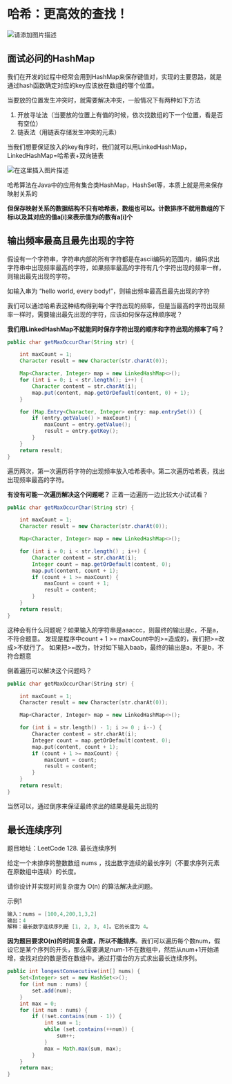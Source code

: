 # 哈希：更高效的查找！
![请添加图片描述](https://img-blog.csdnimg.cn/2c7c1a0d25244db2981d150c2c3987ba.jpg?)
## 面试必问的HashMap
我们在开发的过程中经常会用到HashMap来保存键值对，实现的主要思路，就是通过hash函数确定对应的key应该放在数组的哪个位置。

当要放的位置发生冲突时，就需要解决冲突，一般情况下有两种如下方法

1. 开放寻址法（当要放的位置上有值的时候，依次找数组的下一个位置，看是否有空位）
2. 链表法（用链表存储发生冲突的元素）

当我们想要保证放入的key有序时，我们就可以用LinkedHashMap，LinkedHashMap=哈希表+双向链表

![在这里插入图片描述](https://img-blog.csdnimg.cn/b8475ecc4e1d4fd6882a24d76e653277.png?)

哈希算法在Java中的应用有集合类HashMap，HashSet等，本质上就是用来保存映射关系的

**但保存映射关系的数据结构不只有哈希表，数组也可以。计数排序不就用数组的下标i以及其对应的值a[i]来表示值为i的数有a[i]个**

## 输出频率最高且最先出现的字符
假设有一个字符串，字符串内部的所有字符都是在ascii编码的范围内，编码求出字符串中出现频率最高的字符，如果频率最高的字符有几个字符出现的频率一样，则输出最先出现的字符。

如输入串为 “hello world, every body!”，则输出频率最高且最先出现的字符

我们可以通过哈希表这种结构得到每个字符出现的频率，但是当最高的字符出现频率一样时，需要输出最先出现的字符，应该如何保存这种顺序呢？

**我们用LinkedHashMap不就能同时保存字符出现的顺序和字符出现的频率了吗？**

```java
public char getMaxOccurChar(String str) {

    int maxCount = 1;
    Character result = new Character(str.charAt(0));

    Map<Character, Integer> map = new LinkedHashMap<>();
    for (int i = 0; i < str.length(); i++) {
        Character content = str.charAt(i);
        map.put(content, map.getOrDefault(content, 0) + 1);
    }

    for (Map.Entry<Character, Integer> entry: map.entrySet()) {
        if (entry.getValue() > maxCount) {
            maxCount = entry.getValue();
            result = entry.getKey();
        }
    }
    return result;
}
```
遍历两次，第一次遍历将字符的出现频率放入哈希表中。第二次遍历哈希表，找出出现频率最高的字符。

**有没有可能一次遍历解决这个问题呢？**
正着一边遍历一边比较大小试试看？

```java
public char getMaxOccurChar(String str) {

    int maxCount = 1;
    Character result = new Character(str.charAt(0));

    Map<Character, Integer> map = new LinkedHashMap<>();

    for (int i = 0; i < str.length() ; i++) {
        Character content = str.charAt(i);
        Integer count = map.getOrDefault(content, 0);
        map.put(content, count + 1);
        if (count + 1 >= maxCount) {
            maxCount = count + 1;
            result = content;
        }
    }
    return result;
}
```
这种会有什么问题呢？如果输入的字符串是aaaccc，则最终的输出是c，不是a，不符合题意。
发现是程序中count + 1 >= maxCount中的>=造成的，我们把>=改成>不就行了。
如果把>=改为，针对如下输入baab，最终的输出是a，不是b，不符合题意

倒着遍历可以解决这个问题吗？

```cpp
public char getMaxOccurChar(String str) {

    int maxCount = 1;
    Character result = new Character(str.charAt(0));

    Map<Character, Integer> map = new LinkedHashMap<>();

    for (int i = str.length() - 1; i >= 0 ; i--) {
        Character content = str.charAt(i);
        Integer count = map.getOrDefault(content, 0);
        map.put(content, count + 1);
        if (count + 1 >= maxCount) {
            maxCount = count;
            result = content;
        }
    }
    return result;
}
```
当然可以，通过倒序来保证最终求出的结果是最先出现的
## 最长连续序列
题目地址：LeetCode 128. 最长连续序列

给定一个未排序的整数数组 nums ，找出数字连续的最长序列（不要求序列元素在原数组中连续）的长度。

请你设计并实现时间复杂度为 O(n) 的算法解决此问题。

示例1

```java
输入：nums = [100,4,200,1,3,2]
输出：4
解释：最长数字连续序列是 [1, 2, 3, 4]。它的长度为 4。
```
**因为题目要求O(n)的时间复杂度，所以不能排序**。我们可以遍历每个数num，假设它是某个序列的开头，那么需要满足num-1不在数组中，然后从num+1开始递增，查找对应的数是否在数组中。通过打擂台的方式求出最长连续序列。

```java
public int longestConsecutive(int[] nums) {
    Set<Integer> set = new HashSet<>();
    for (int num : nums) {
        set.add(num);
    }
    int max = 0;
    for (int num : nums) {
        if (!set.contains(num - 1)) {
            int sum = 1;
            while (set.contains(++num)) {
                sum++;
            }
            max = Math.max(sum, max);
        }
    }
    return max;
}
```
